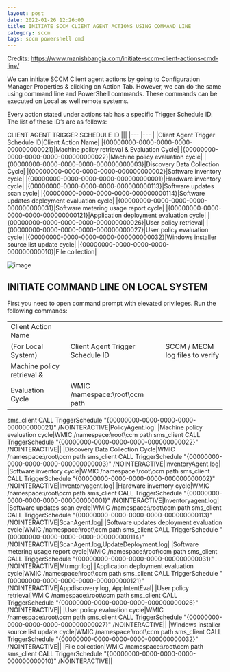 ```yaml
---
layout: post
date: 2022-01-26 12:26:00
title: INITIATE SCCM CLIENT AGENT ACTIONS USING COMMAND LINE
category: sccm
tags: sccm powershell cmd
---
```


Credits: https://www.manishbangia.com/initiate-sccm-client-actions-cmd-line/

We can initiate SCCM Client agent actions by going to Configuration Manager Properties & clicking on Action Tab. However, we can do the same using command line and PowerShell commands. These commands can be executed on Local as well remote systems.

Every action stated under actions tab has a specific Trigger Schedule ID. The list of these ID’s are as follows:

CLIENT AGENT TRIGGER SCHEDULE ID
|||
|--- |--- |
|Client Agent Trigger Schedule ID|Client Action Name|
|{00000000-0000-0000-0000-000000000021}|Machine policy retrieval & Evaluation Cycle|
|{00000000-0000-0000-0000-000000000022}|Machine policy evaluation cycle|
|{00000000-0000-0000-0000-000000000003}|Discovery Data Collection Cycle|
|{00000000-0000-0000-0000-000000000002}|Software inventory cycle|
|{00000000-0000-0000-0000-000000000001}|Hardware inventory cycle|
|{00000000-0000-0000-0000-000000000113}|Software updates scan cycle|
|{00000000-0000-0000-0000-000000000114}|Software updates deployment evaluation cycle|
|{00000000-0000-0000-0000-000000000031}|Software metering usage report cycle|
|{00000000-0000-0000-0000-000000000121}|Application deployment evaluation cycle|
|{00000000-0000-0000-0000-000000000026}|User policy retrieval|
|{00000000-0000-0000-0000-000000000027}|User policy evaluation cycle|
|{00000000-0000-0000-0000-000000000032}|Windows installer source list update cycle|
|{00000000-0000-0000-0000-000000000010}|File collection|

![image](https://user-images.githubusercontent.com/1507737/151155683-bd766d66-b125-4354-be54-825c25670075.png)

## INITIATE COMMAND LINE ON LOCAL SYSTEM

First you need to open command prompt with elevated privileges. Run the following commands:

||||
|--- |--- |--- |
|Client Action Name
  (For Local System)|Client Agent Trigger Schedule ID|SCCM / MECM log files to verify|
|Machine policy retrieval &
  Evaluation Cycle|WMIC /namespace:\\root\ccm path
  sms_client CALL TriggerSchedule "{00000000-0000-0000-0000-000000000021}"
  /NOINTERACTIVE|PolicyAgent.log|
|Machine policy evaluation cycle|WMIC /namespace:\\root\ccm path
  sms_client CALL TriggerSchedule "{00000000-0000-0000-0000-000000000022}"
  /NOINTERACTIVE||
|Discovery Data Collection Cycle|WMIC /namespace:\\root\ccm path
  sms_client CALL TriggerSchedule "{00000000-0000-0000-0000-000000000003}"
  /NOINTERACTIVE|InventoryAgent.log|
|Software inventory cycle|WMIC /namespace:\\root\ccm path
  sms_client CALL TriggerSchedule "{00000000-0000-0000-0000-000000000002}"
  /NOINTERACTIVE|Inventoryagent.log|
|Hardware inventory cycle|WMIC /namespace:\\root\ccm path
  sms_client CALL TriggerSchedule "{00000000-0000-0000-0000-000000000001}"
  /NOINTERACTIVE|Inventoryagent.log|
|Software updates scan cycle|WMIC /namespace:\\root\ccm path
  sms_client CALL TriggerSchedule "{00000000-0000-0000-0000-000000000113}"
  /NOINTERACTIVE|ScanAgent.log|
|Software updates deployment evaluation
  cycle|WMIC /namespace:\\root\ccm path
  sms_client CALL TriggerSchedule "{00000000-0000-0000-0000-000000000114}"
  /NOINTERACTIVE|ScanAgent.log,UpdateDeployment.log|
|Software metering usage report cycle|WMIC /namespace:\\root\ccm path
  sms_client CALL TriggerSchedule "{00000000-0000-0000-0000-000000000031}"
  /NOINTERACTIVE|Mtrmgr.log|
|Application deployment evaluation
  cycle|WMIC /namespace:\\root\ccm path
  sms_client CALL TriggerSchedule "{00000000-0000-0000-0000-000000000121}"
  /NOINTERACTIVE|Appdiscovery.log, AppIntentEval|
|User policy retrieval|WMIC /namespace:\\root\ccm path
  sms_client CALL TriggerSchedule "{00000000-0000-0000-0000-000000000026}"
  /NOINTERACTIVE||
|User policy evaluation cycle|WMIC /namespace:\\root\ccm path
  sms_client CALL TriggerSchedule "{00000000-0000-0000-0000-000000000027}"
  /NOINTERACTIVE||
|Windows installer source list update
  cycle|WMIC /namespace:\\root\ccm path
  sms_client CALL TriggerSchedule "{00000000-0000-0000-0000-000000000032}"
  /NOINTERACTIVE||
|File collection|WMIC /namespace:\\root\ccm path
  sms_client CALL TriggerSchedule "{00000000-0000-0000-0000-000000000010}"
  /NOINTERACTIVE||

